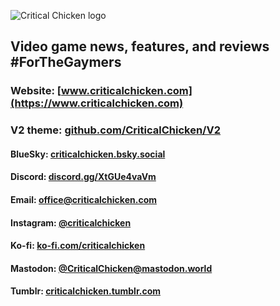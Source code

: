 ![Critical Chicken logo](https://github.com/CriticalChicken/.github/assets/35422415/5686f3ee-9cd5-496e-92c2-4cd1561c5e51)

## Video game news, features, and reviews #ForTheGaymers

### Website: [www.criticalchicken.com](https://www.criticalchicken.com)
### V2 theme: [github.com/CriticalChicken/V2](https://github.com/CriticalChicken/V2)

#### BlueSky: [criticalchicken.bsky.social](https://bsky.app/profile/criticalchicken.bsky.social)
#### Discord: [discord.gg/XtGUe4vaVm](https://discord.gg/XtGUe4vaVm)
#### Email: [office@criticalchicken.com](mailto:office@criticalchicken.com)
#### Instagram: [@criticalchicken](https://www.instagram.com/criticalchicken)
#### Ko-fi: [ko-fi.com/criticalchicken](https://ko-fi.com/criticalchicken)
#### Mastodon: [@CriticalChicken@mastodon.world](https://mastodon.world/@CriticalChicken)
#### Tumblr: [criticalchicken.tumblr.com](https://criticalchicken.tumblr.com/)
